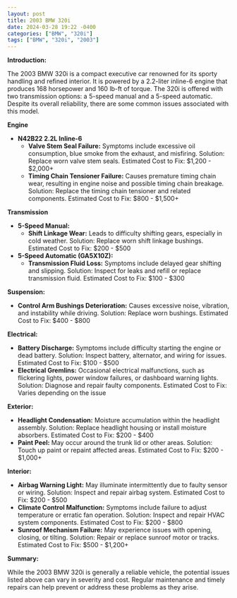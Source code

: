 ```yaml
---
layout: post
title: 2003 BMW 320i
date: 2024-03-28 19:22 -0400
categories: ["BMW", "320i"]
tags: ["BMW", "320i", "2003"]
---
```

**Introduction:**

The 2003 BMW 320i is a compact executive car renowned for its sporty handling and refined interior. It is powered by a 2.2-liter inline-6 engine that produces 168 horsepower and 160 lb-ft of torque. The 320i is offered with two transmission options: a 5-speed manual and a 5-speed automatic. Despite its overall reliability, there are some common issues associated with this model.

**Engine**
* **N42B22 2.2L Inline-6**
    * **Valve Stem Seal Failure:** Symptoms include excessive oil consumption, blue smoke from the exhaust, and misfiring. Solution: Replace worn valve stem seals. Estimated Cost to Fix: $1,200 - $2,000+
    * **Timing Chain Tensioner Failure:** Causes premature timing chain wear, resulting in engine noise and possible timing chain breakage. Solution: Replace the timing chain tensioner and related components. Estimated Cost to Fix: $800 - $1,500+

**Transmission**
* **5-Speed Manual:**
    * **Shift Linkage Wear:** Leads to difficulty shifting gears, especially in cold weather. Solution: Replace worn shift linkage bushings. Estimated Cost to Fix: $200 - $500
* **5-Speed Automatic (GA5X10Z):**
    * **Transmission Fluid Loss:** Symptoms include delayed gear shifting and slipping. Solution: Inspect for leaks and refill or replace transmission fluid. Estimated Cost to Fix: $100 - $300

**Suspension:**
* **Control Arm Bushings Deterioration:** Causes excessive noise, vibration, and instability while driving. Solution: Replace worn bushings. Estimated Cost to Fix: $400 - $800

**Electrical:**
* **Battery Discharge:** Symptoms include difficulty starting the engine or dead battery. Solution: Inspect battery, alternator, and wiring for issues. Estimated Cost to Fix: $100 - $500
* **Electrical Gremlins:** Occasional electrical malfunctions, such as flickering lights, power window failures, or dashboard warning lights. Solution: Diagnose and repair faulty components. Estimated Cost to Fix: Varies depending on the issue

**Exterior:**
* **Headlight Condensation:** Moisture accumulation within the headlight assembly. Solution: Replace headlight housing or install moisture absorbers. Estimated Cost to Fix: $200 - $400
* **Paint Peel:** May occur around the trunk lid or other areas. Solution: Touch up paint or repaint affected areas. Estimated Cost to Fix: $200 - $1,000+

**Interior:**
* **Airbag Warning Light:** May illuminate intermittently due to faulty sensor or wiring. Solution: Inspect and repair airbag system. Estimated Cost to Fix: $200 - $500
* **Climate Control Malfunction:** Symptoms include failure to adjust temperature or erratic fan operation. Solution: Inspect and repair HVAC system components. Estimated Cost to Fix: $200 - $800
* **Sunroof Mechanism Failure:** May experience issues with opening, closing, or tilting. Solution: Repair or replace sunroof motor or tracks. Estimated Cost to Fix: $500 - $1,200+

**Summary:**

While the 2003 BMW 320i is generally a reliable vehicle, the potential issues listed above can vary in severity and cost. Regular maintenance and timely repairs can help prevent or address these problems as they arise.
